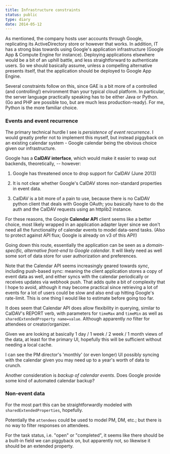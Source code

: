 ```yaml
---
title: Infrastructure constraints
status: public
type: diary
date: 2014-05-12
---
```


As mentioned, the company hosts user accounts through Google, replicating
its ActiveDirectory store or however that works. In addition, IT has a
strong bias towards using Google's application infrastructure (Google App &
Compute Engine for instance). Deploying applications elsewhere would be a
bit of an uphill battle, and less straightforward to authenticate users. So
we should basically assume, unless a compelling alternative presents itself,
that the application should be deployed to Google App Engine.

Several constraints follow on this, since GAE is a bit more of a controlled
(and controlling!) environment than your typical cloud platform. In particular,
the server language practically speaking has to be either Java or Python. (Go
and PHP are possible too, but are much less production-ready). For me,
Python is the more familiar choice.

### Events and event recurrence

The primary technical hurdle I see is _persistence of event recurrence_. I
would greatly prefer not to implement this myself, but instead piggyback
on an existing calendar system - Google calendar being the obvious choice
given our infrastructure.

Google has a **CalDAV interface**, which would make it easier to swap out
backends, theoretically, -- however:

1. Google has threatened once to drop support for CalDAV (June 2013) 

2. It is not clear whether Google's CalDAV stores non-standard properties
in event data.

3. CalDAV is a bit more of a pain to use, because there is no CalDAV python
client that deals with Google OAuth; you basically have to do the auth and
the CalDAV requests using an httplib2 instance.

For these reasons, the Google **Calendar API** client seems like a better
choice, most likely wrapped in an application adapter layer since we don't
need all the functionality of calendar events to model data-send tasks. (Also
to protect against API flux; Google is already on v3 of this API!)

Going down this route, essentially the application can be seen as a
_domain-specific, alternative front-end to Google calendar_.  It will likely
need as well some sort of data store for user authorization and preferences.

Note that the Calendar API seems increasingly geared towards _sync_, including
push-based sync: meaning the client application stores a copy of event data
as well, and either syncs with the calendar periodically or receives updates
via webhook push.  That adds quite a bit of complexity that I hope to avoid,
although it may become practical since retrieving a lot of events for a lot
of users could be slow and also end up hitting Google's rate-limit. This is
one thing I would like to estimate before going too far.

It does seem that Calendar API does allow flexibility in querying, similar
to CalDAV's REPORT verb, with parameters for `timeMax` and `timeMin` as well
as `sharedExtendedProperty name=value`. Although apparently _no_ filter for
attendees or creator/organizer.

Given we are looking at basically 1 day / 1 week / 2 week / 1 month views
of the data, at least for the primary UI, hopefully this will be sufficient
without needing a local cache.

I can see the PM director's 'monthly' (or even longer) UI possibly syncing
with the calendar given you may need up to a year's worth of data to crunch.

Another consideration is _backup of calendar events_. Does Google provide
some kind of automated calendar backup?

### Non-event data

For the most part this can be straightforwardly modeled with
`sharedExtendedProperties`, hopefully.

Potentially the `attendees` could be used to model PM, DM, etc.; but there
is no way to filter responses on attendees.

For the task status, i.e. "open" or "completed", it seems like there should
be a built-in field we can piggyback on, but apparently not, so likewise it
should be an extended property.
